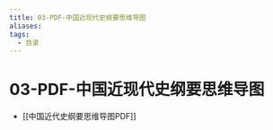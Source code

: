 ```yaml
---
title: 03-PDF-中国近现代史纲要思维导图
aliases:
tags:
  - 目录
---
```


# 03-PDF-中国近现代史纲要思维导图

- [[中国近代史纲要思维导图PDF]]
